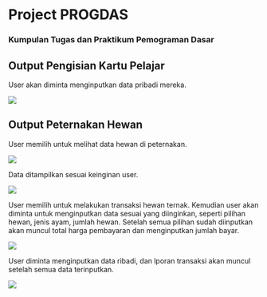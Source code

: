 <h1 align="left">Project PROGDAS</h1>
<h3 align="left">Kumpulan Tugas dan Praktikum Pemograman Dasar</h3>

<h2 align="left">Output Pengisian Kartu Pelajar</h2>
<p>User akan diminta menginputkan data pribadi mereka.</p>
<img src="https://user-images.githubusercontent.com/71278187/153740339-4246b0d3-f6eb-4d75-92de-88919aa3ee4e.png">

<h2 align="left">Output Peternakan Hewan</h2>
<p>User memilih untuk melihat data hewan di peternakan.</p>
<img src="https://user-images.githubusercontent.com/71278187/153740391-1dff8ac0-0565-4c96-92e8-5acaec298e70.png">
<p>Data ditampilkan sesuai keinginan user.</p>
<img src="https://user-images.githubusercontent.com/71278187/153740423-22e29656-eefa-46cb-9a44-1d2cc2766daf.png">
<p>User memilih untuk melakukan transaksi hewan ternak. Kemudian user akan diminta untuk menginputkan data sesuai yang diinginkan, seperti pilihan hewan, jenis ayam, jumlah hewan. Setelah semua pilihan sudah diinputkan akan muncul total harga pembayaran dan menginputkan jumlah bayar.</p>
<img src="https://user-images.githubusercontent.com/71278187/153740465-9ff08c4e-f9f1-470b-9622-4ae6902854ed.png">
<p>User diminta menginputkan data ribadi, dan lporan transaksi akan muncul setelah semua data terinputkan.</p>
<img src="https://user-images.githubusercontent.com/71278187/153740485-af56e492-63f8-4530-b2fa-8f874de0b605.png">
